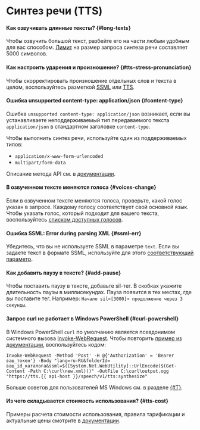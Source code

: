 # Синтез речи (TTS)

#### Как озвучивать длинные тексты? {#long-texts}

Чтобы озвучить большой текст, разбейте его на части любым удобным для вас способом.
[Лимит](../../speechkit/concepts/limits.md#speechkit-limits) на размер запроса синтеза речи составляет 5000 символов.

#### Как настроить ударения и произношение? {#tts-stress-pronunciation}

Чтобы скорректировать произношение отдельных слов и текста в целом, воспользуйтесь разметкой [SSML](../../speechkit/tts/markup/ssml.md) или [TTS](../../speechkit/tts/markup/tts-markup.md).

#### Ошибка unsupported content-type: application/json {#content-type}

Ошибка `unsupported content-type: application/json` возникает, если вы устанавливаете неподдерживаемый тип передаваемого текста `application/json` в стандартном заголовке `content-type`.

Чтобы выполнить синтез речи, используйте один из поддерживаемых типов:
* `application/x-www-form-urlencoded` 
* `multipart/form-data`

Описание метода API см. в [документации](../../speechkit/tts/request.md). 

#### В озвученном тексте меняются голоса {#voices-change}

Если в озвученном тексте меняются голоса, проверьте, какой голос указан в запросе. Каждому голосу соответствует свой основной язык. Чтобы указать голос, который подходит для вашего текста, воспользуйтесь [списком доступных голосов](../../speechkit/tts/voices.md).

#### Ошибка SSML: Error during parsing XML {#ssml-err}

Убедитесь, что вы не используете SSML в параметре `text`. Если вы задаете текст в формате SSML, используйте для этого [соответствующий параметр](../../speechkit/tts/request.md#body_params).

#### Как добавить паузу в тексте? {#add-pause}

Чтобы поставить паузу в тексте, добавьте sil-тег. В скобках укажите длительность паузы в миллисекундах. Пауза появится в тех местах, где вы поставите тег. Например: `Начало sil<[3000]> продолжение через 3 секунды`.

#### Запрос curl не работает в Windows PowerShell {#curl-powershell}

В Windows PowerShell `curl` по умолчанию является псевдонимом системного вызова [Invoke-WebRequest](https://docs.microsoft.com/en-us/powershell/module/microsoft.powershell.utility/invoke-webrequest). Чтобы повторить [пример из документации](../../speechkit/tts/request.md#ssml), воспользуйтесь кодом:

`Invoke-WebRequest -Method 'Post' -H @{'Authorization' = 'Bearer ваш_токен'} -Body "lang=ru-RU&folderId= ваш_id_каталога&ssml=$([System.Net.WebUtility]::UrlEncode($(Get-Content -Path C:\curl\new.xml)))" -OutFile C:\curl\output.ogg "https://tts.{{ api-host }}/speech/v1/tts:synthesize"`

Больше советов для пользователей MS Windows см. в разделе [{#T}](../../overview/concepts/console-syntax-guide.md).

#### Из чего складывается стоимость использования? {#tts-cost}

Примеры расчета стоимости использования, правила тарификации и актуальные цены смотрите в [документации](../../speechkit/pricing.md).
